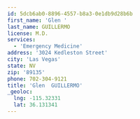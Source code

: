 ```yaml
---
id: 5dcb6ab0-8896-4557-b8a3-0e1db9d28b6b
first_name: 'Glen '
last_name: GUILLERMO
license: M.D.
services:
  - 'Emergency Medicine'
address: '3024 Kedleston Street'
city: 'Las Vegas'
state: NV
zip: '89135'
phone: 702-304-9121
title: 'Glen  GUILLERMO'
_geoloc:
  lng: -115.32331
  lat: 36.131341
---
```

